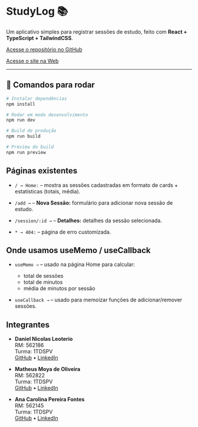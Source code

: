 # StudyLog 📚

Um aplicativo simples para registrar sessões de estudo, feito com **React + TypeScript + TailwindCSS**.  

[Acesse o repositório no GitHub](https://github.com/Dan1Nicolas/studylog)

[Acesse o site na Web](https://studylog-omega.vercel.app/)

---

## 🚀 Comandos para rodar

```bash
# Instalar dependências
npm install

# Rodar em modo desenvolvimento
npm run dev

# Build de produção
npm run build

# Preview do build
npm run preview
```

## Páginas existentes

- `/ → Home:` – mostra as sessões cadastradas em formato de cards + estatísticas (totais, média).

- `/add →` – **Nova Sessão:** formulário para adicionar nova sessão de estudo.
- `/session/:id →` – **Detalhes:** detalhes da sessão selecionada.
- `* → 404:` – página de erro customizada.

## Onde usamos useMemo / useCallback

- `useMemo →` – usado na página Home para calcular:
    - total de sessões
    - total de minutos
    - média de minutos por sessão

- `useCallback →` – usado para memoizar funções de adicionar/remover sessões.


## Integrantes

- **Daniel Nicolas Leoterio**  
  RM: 562186  
  Turma: 1TDSPV  
  [GitHub](https://github.com/Dan1Nicolas)
  •
  [LinkedIn](https://www.linkedin.com/in/daniel-leoterio/)

- **Matheus Moya de Oliveira**  
  RM: 562822  
  Turma: 1TDSPV  
  [GitHub](https://github.com/matheusmoyaoliveira)
  •
  [LinkedIn](https://www.linkedin.com/in/matheusmoyaoliveira/)

- **Ana Carolina Pereira Fontes**  
  RM: 562145  
  Turma: 1TDSPV  
  [GitHub](https://github.com/CarolinaaFontes)
  •
  [LinkedIn](https://www.linkedin.com/in/ana-carolina-pereira-fontes/) 

